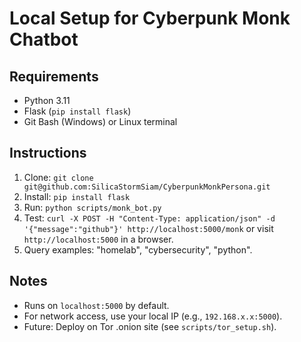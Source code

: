 # Local Setup for Cyberpunk Monk Chatbot

## Requirements
- Python 3.11
- Flask (`pip install flask`)
- Git Bash (Windows) or Linux terminal

## Instructions
1. Clone: `git clone git@github.com:SilicaStormSiam/CyberpunkMonkPersona.git`
2. Install: `pip install flask`
3. Run: `python scripts/monk_bot.py`
4. Test: `curl -X POST -H "Content-Type: application/json" -d '{"message":"github"}' http://localhost:5000/monk` or visit `http://localhost:5000` in a browser.
5. Query examples: "homelab", "cybersecurity", "python".

## Notes
- Runs on `localhost:5000` by default.
- For network access, use your local IP (e.g., `192.168.x.x:5000`).
- Future: Deploy on Tor .onion site (see `scripts/tor_setup.sh`).
